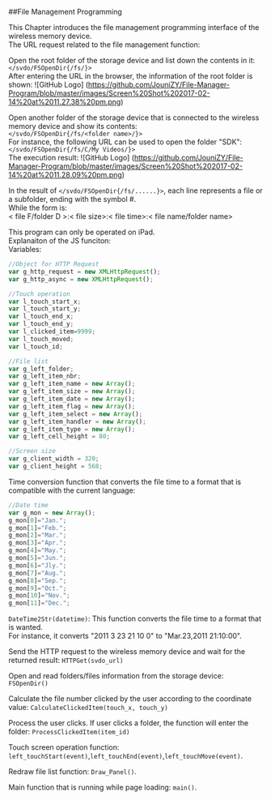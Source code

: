 ##File Management Programming

This Chapter introduces the file management programming interface of the wireless memory device.<br/>
The URL request related to the file management function:

Open the root folder of the storage device and list down the contents in it: `</svdo/FSOpenDir{/fs/}>`<br/>
After entering the URL in the browser, the information of the root folder is shown:
![GitHub Logo]
(https://github.com/JouniZY/File-Manager-Program/blob/master/images/Screen%20Shot%202017-02-14%20at%2011.27.38%20pm.png)

Open another folder of the storage device that is connected to the wireless memory device and show its contents:<br/>
`</svdo/FSOpenDir{/fs/<folder name>/}>`<br/>
For instance, the following URL can be used to open the folder "SDK": `</svdo/FSOpenDir{/fs/C/My Videos/}>`<br/>
The execution result:
![GitHub Logo]
(https://github.com/JouniZY/File-Manager-Program/blob/master/images/Screen%20Shot%202017-02-14%20at%2011.28.09%20pm.png)

In the result of `</svdo/FSOpenDir{/fs/......}>`, each line represents a file or a subfolder, ending with the symbol #.<br/>
While the form is:<br/>
< file F/folder D >:< file size>:< file time>:< file name/folder name> <br/>

This program can only be operated on iPad.<br/>
Explanaiton of the JS funciton:<br/>
Variables:<br/>
```javascript
//Object for HTTP Request
var g_http_request = new XMLHttpRequest();
var g_http_async = new XMLHttpRequest();

//Touch operation
var l_touch_start_x;
var l_touch_start_y;
var l_touch_end_x;
var l_touch_end_y;
var l_clicked_item=9999;
var l_touch_moved;
var l_touch_id;

//File list
var g_left_folder;
var g_left_item_nbr;
var g_left_item_name = new Array();
var g_left_item_size = new Array();
var g_left_item_date = new Array();
var g_left_item_flag = new Array();
var g_left_item_select = new Array();
var g_left_item_handler = new Array();
var g_left_item_type = new Array();
var g_left_cell_height = 80;

//Screen size
var g_client_width = 320;
var g_client_height = 568;

```
Time conversion function that converts the file time to a format that is compatible with the current language:<br/>
```javascript
//Date time
var g_mon = new Array();
g_mon[0]="Jan.";
g_mon[1]="Feb.";
g_mon[2]="Mar.";
g_mon[3]="Apr.";
g_mon[4]="May.";
g_mon[5]="Jun.";
g_mon[6]="Jly.";
g_mon[7]="Aug.";
g_mon[8]="Sep.";
g_mon[9]="Oct.";
g_mon[10]="Nov.";
g_mon[11]="Dec.";
```
`DateTime2Str(datetime)`: This function converts the file time to a format that is wanted.<br/>
For instance, it converts "2011 3 23 21 10 0" to "Mar.23,2011 21:10:00".<br/>

Send the HTTP request to the wireless memory device and wait for the returned result: `HTTPGet(svdo_url)`<br/>

Open and read folders/files information from the storage device: `FSOpenDir()` <br/>

Calculate the file number clicked by the user according to the coordinate value: `CalculateClickedItem(touch_x, touch_y)`<br/>

Process the user clicks. If user clicks a folder, the function will enter the folder: `ProcessClickedItem(item_id)`<br/>

Touch screen operation function: `left_touchStart(event)`,`left_touchEnd(event)`,`left_touchMove(event)`.<br/>

Redraw file list function: `Draw_Panel()`.<br/>

Main function that is running while page loading: `main()`.<br/>



